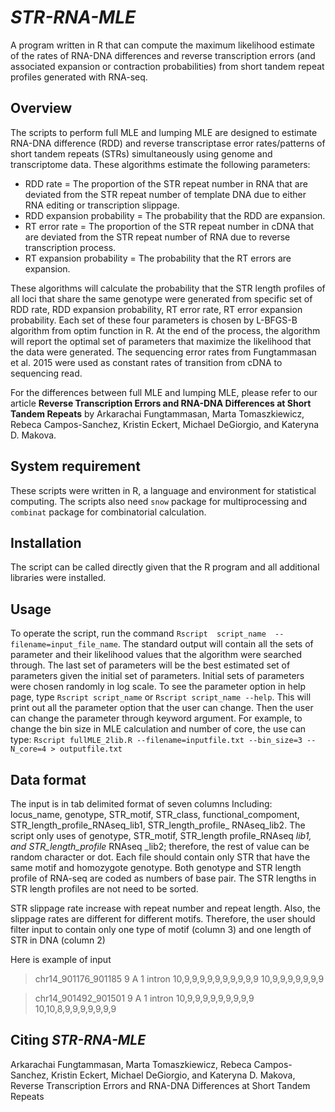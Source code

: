 # *STR-RNA-MLE*

A program written in R that can compute the maximum likelihood estimate of the rates of RNA-DNA differences and reverse transcription errors (and associated expansion or contraction probabilities) from short tandem repeat profiles generated with RNA-seq.


## Overview
The scripts to perform full MLE and lumping MLE are designed to estimate RNA-DNA difference (RDD) and reverse transcriptase error rates/patterns of short tandem repeats (STRs) simultaneously using genome and transcriptome data. These algorithms estimate the following parameters:
- RDD rate = The proportion of the STR repeat number in RNA that are deviated from the STR repeat number of template DNA due to either RNA editing or transcription slippage.
- RDD expansion probability = The probability that the RDD are expansion.
- RT error rate = The proportion of the STR repeat number in cDNA that are deviated from the STR repeat number of RNA due to reverse transcription process.
- RT expansion probability = The probability that the RT errors are expansion.
 
These algorithms will calculate the probability that the STR length profiles of all loci that share the same genotype were generated from specific set of RDD rate, RDD expansion probability, RT error rate, RT error expansion probability. Each set of these four parameters is chosen by L-BFGS-B algorithm from optim function in R. At the end of the process, the algorithm will report the optimal set of parameters that maximize the likelihood that the data were generated. The sequencing error rates from Fungtammasan et al. 2015 were used as constant rates of transition from cDNA to sequencing read.
 
For the differences between full MLE and lumping MLE, please refer to our article **Reverse Transcription Errors and RNA-DNA Differences at Short Tandem Repeats** by Arkarachai Fungtammasan, Marta Tomaszkiewicz, Rebeca Campos-Sanchez, Kristin Eckert, Michael DeGiorgio, and Kateryna D. Makova.
 
 
## System requirement
These scripts were written in R, a language and environment for statistical computing. The scripts also need `snow` package for multiprocessing and `combinat` package for combinatorial calculation.
 
 
## Installation
The script can be called directly given that the R program and all additional libraries were installed.
 
 
## Usage
To operate the script, run the command `Rscript  script_name  --filename=input_file_name`. The standard output will contain all the sets of parameter and their likelihood values that the algorithm were searched through. The last set of parameters will be the best estimated set of parameters given the initial set of parameters. Initial sets of parameters were chosen randomly in log scale.
To see the parameter option in help page, type `Rscript script_name` or `Rscript script_name --help`. This will print out all the parameter option that the user can change. Then the user can change the parameter through keyword argument. For example, to change the bin size in MLE calculation and number of core, the use can type:
`Rscript fullMLE_2lib.R --filename=inputfile.txt --bin_size=3 --N_core=4 > outputfile.txt`
 
 
## Data format
The input is in tab delimited format of seven columns Including: locus_name, genotype, STR_motif, STR_class, functional_compoment, STR_length_profile_RNAseq_lib1, STR_length_profile_ RNAseq_lib2. The script only uses of genotype, STR_motif, STR_length profile_RNAseq _lib1, and STR_length_profile_ RNAseq _lib2; therefore, the rest of value can be random character or dot. Each file should contain only STR that have the same motif and homozygote genotype. Both genotype and STR length profile of RNA-seq are coded as numbers of base pair. The STR lengths in STR length profiles are not need to be sorted.

STR slippage rate increase with repeat number and repeat length. Also, the slippage rates are different for different motifs. Therefore, the user should filter input to contain only one type of motif (column 3) and one length of STR in DNA (column 2)
 
Here is example of input
> chr14_901176_901185       	9 A 1 intron 10,9,9,9,9,9,9,9,9,9,9  	10,9,9,9,9,9,9,9

> chr14_901492_901501       	9 A 1 intron 10,9,9,9,9,9,9,9,9,9     	10,10,8,9,9,9,9,9,9,9


## Citing *STR-RNA-MLE*
Arkarachai Fungtammasan, Marta Tomaszkiewicz, Rebeca Campos-Sanchez, Kristin Eckert, Michael DeGiorgio, and Kateryna D. Makova,  Reverse Transcription Errors and RNA-DNA Differences at Short Tandem Repeats 
 
